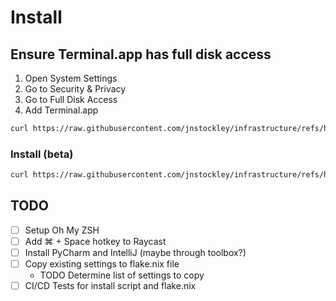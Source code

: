 # Install
## Ensure Terminal.app has full disk access
1. Open System Settings
2. Go to Security & Privacy
3. Go to Full Disk Access
4. Add Terminal.app

```bash
curl https://raw.githubusercontent.com/jnstockley/infrastructure/refs/heads/main/nix/macbook-pro/setup.sh | zsh
```

### Install (beta)
```bash
curl https://raw.githubusercontent.com/jnstockley/infrastructure/refs/heads/beta/nix/macbook-pro/setup.sh | zsh
```

## TODO
- [ ] Setup Oh My ZSH
- [ ] Add ⌘ + Space hotkey to Raycast
- [ ] Install PyCharm and IntelliJ (maybe through toolbox?)
- [ ] Copy existing settings to flake.nix file
  - TODO Determine list of settings to copy
- [ ] CI/CD Tests for install script and flake.nix